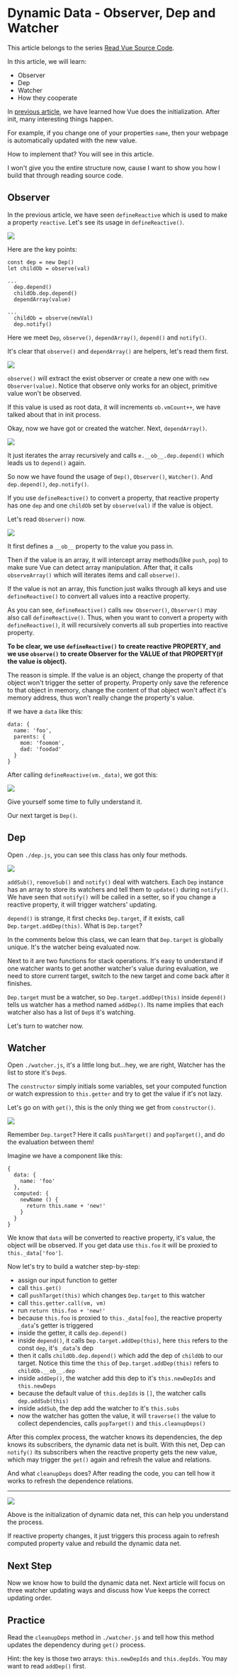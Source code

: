 # Dynamic Data - Observer, Dep and Watcher



This article belongs to the series [Read Vue Source Code](https://github.com/numbbbbb/read-vue-source-code).

In this article, we will learn:

- Observer
- Dep
- Watcher
- How they cooperate

In [previous article](https://github.com/numbbbbb/read-vue-source-code/blob/master/03-init-introduction.md), we have learned how Vue does the initialization. After init, many interesting things happen.

For example, if you change one of your properties `name`, then your webpage is automatically updated with the new value.

How to implement that? You will see in this article.

I won't give you the entire structure now, cause I want to show you how I build that through reading source code.

## Observer

In the previous article, we have seen `defineReactive` which is used to make a property `reactive`. Let's see its usage in `defineReactive()`.

![](http://i.imgur.com/1qHoCtG.jpg)

Here are the key points:

```
const dep = new Dep()
let childOb = observe(val)

...
  dep.depend()
  childOb.dep.depend()
  dependArray(value)
  
...
  childOb = observe(newVal)
  dep.notify()
```

Here we meet `Dep`, `observe()`, `dependArray()`, `depend()` and `notify()`.

It's clear that `observe()` and `dependArray()` are helpers, let's read them first.

![](http://i.imgur.com/p1TKC2S.jpg)

`observe()` will extract the exist observer or create a new one with `new Observer(value)`. Notice that observe only works for an object, primitive value won't be observed.

If this value is used as root data, it will increments `ob.vmCount++`, we have talked about that in init process.

Okay, now we have got or created the watcher. Next, `dependArray()`.

![](http://i.imgur.com/85sa8Gz.jpg)

It just iterates the array recursively and calls `e.__ob__.dep.depend()` which leads us to `depend()` again.

So now we have found the usage of `Dep()`, `Observer()`, `Watcher()`. And `dep.depend()`, `dep.notify()`.

If you use `defineReactive()` to convert a property, that reactive property has one `dep` and one `childOb` set by `observe(val)` if the value is object.

Let's read `Observer()` now.

![](http://i.imgur.com/YHSDSec.jpg)

It first defines a `__ob__` property to the value you pass in. 

Then if the value is an array, it will intercept array methods(like `push`, `pop`) to make sure Vue can detect array manipulation. After that, it calls `observeArray()` which will iterates items and call `observe()`.

If the value is not an array, this function just walks through all keys and use `defineReactive()` to convert all values into a reactive property.

As you can see, `defineReactive()` calls `new Observer()`, `Observer()` may also call `defineReactive()`. Thus, when you want to convert a property with `defineReactive()`, it will recursively converts all sub properties into reactive property.

**To be clear, we use `defineReactive()` to create reactive PROPERTY, and we use `observe()` to create Observer for the VALUE of that PROPERTY(if the value is object).**

The reason is simple. If the value is an object, change the property of that object won't trigger the setter of property. Property only save the reference to that object in memory, change the content of that object won't affect it's memory address, thus won't really change the property's value.

If we have a `data` like this:

```
data: {
  name: 'foo',
  parents: {
    mom: 'foomom',
    dad: 'foodad'
  }
}
```

After calling `defineReactive(vm._data)`, we got this:

![](//i.imgur.com/8i9c83v.jpg)

Give yourself some time to fully understand it.

Our next target is `Dep()`.

## Dep

Open `./dep.js`, you can see this class has only four methods.

![](http://i.imgur.com/hEoe7In.jpg)

`addSub()`, `removeSub()` and `notify()` deal with watchers. Each `Dep` instance has an array to store its watchers and tell them to `update()` during `notify()`. We have seen that `notify()` will be called in a setter, so if you change a reactive property, it will trigger watchers' updating.

`depend()` is strange, it first checks `Dep.target`, if it exists, call `Dep.target.addDep(this)`. What is `Dep.target`?

In the comments below this class, we can learn that `Dep.target` is globally unique. It's the watcher being evaluated now.

Next to it are two functions for stack operations. It's easy to understand if one watcher wants to get another watcher's value during evaluation, we need to store current target, switch to the new target and come back after it finishes.

`Dep.target` must be a watcher, so `Dep.target.addDep(this)` inside `depend()` tells us watcher has a method named `addDep()`. Its name implies that each watcher also has a list of `Dep`s it's watching.

Let's turn to watcher now.

## Watcher

Open `./watcher.js`, it's a little long but...hey, we are right, Watcher has the list to store it's `Dep`s.

The `constructor` simply initials some variables, set your computed function or watch expression to `this.getter` and try to get the value if it's not lazy.

Let's go on with `get()`, this is the only thing we get from `constructor()`.

![](http://i.imgur.com/8bgITCW.jpg)

Remember `Dep.target`? Here it calls `pushTarget()` and `popTarget()`, and do the evaluation between them!

Imagine we have a component like this:

```
{
  data: {
    name: 'foo'
  },
  computed: {
    newName () {
      return this.name + 'new!'
    }
  }
}
```

We know that `data` will be converted to reactive property, it's value, the object will be observed. If you get data use `this.foo` it will be proxied to `this._data['foo']`.

Now let's try to build a watcher step-by-step:

- assign our input function to getter
- call `this.get()`
- call `pushTarget(this)` which changes `Dep.target` to this watcher
- call `this.getter.call(vm, vm)`
- run `return this.foo + 'new!'`
- because `this.foo` is proxied to `this._data[foo]`, the reactive property `_data`'s getter is triggered
- inside the getter, it calls `dep.depend()`
- inside `depend()`, it calls `Dep.target.addDep(this)`, here `this` refers to the const `dep`, it's `_data`'s dep
- then it calls `childOb.dep.depend()` which add the dep of `childOb` to our target. Notice this time the `this` of `Dep.target.addDep(this)` refers to `childOb.__ob__.dep`
- inside `addDep()`, the watcher add this dep to it's `this.newDepIds` and `this.newDeps`
- because the default value of `this.depIds` is `[]`, the watcher calls `dep.addSub(this)`
- inside `addSub`, the dep add the watcher to it's `this.subs`
- now the watcher has gotten the value, it will `traverse()` the value to collect dependencies, calls `popTarget()` and `this.cleanupDeps()`

After this complex process, the watcher knows its dependencies, the dep knows its subscribers, the dynamic data net is built. With this net, Dep can `notify()` its subscribers when the reactive property gets the new value, which may trigger the `get()` again and refresh the value and relations.

And what `cleanupDeps` does? After reading the code, you can tell how it works to refresh the dependence relations.

---

![](http://i.imgur.com/5BRYgfi.jpg)

Above is the initialization of dynamic data net, this can help you understand the process.

If reactive property changes, it just triggers this process again to refresh computed property value and rebuild the dynamic data net.

## Next Step

Now we know how to build the dynamic data net. Next article will focus on three watcher updating ways and discuss how Vue keeps the correct updating order.

## Practice

Read the `cleanupDeps` method in `./watcher.js` and tell how this method updates the dependency during `get()` process.

Hint: the key is those two arrays: `this.newDepIds` and `this.depIds`. You may want to read `addDep()` first.


